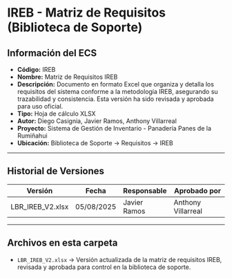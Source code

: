 # IREB - Matriz de Requisitos (Biblioteca de Soporte)

## Información del ECS
- **Código:** IREB  
- **Nombre:** Matriz de Requisitos IREB  
- **Descripción:** Documento en formato Excel que organiza y detalla los requisitos del sistema conforme a la metodología IREB, asegurando su trazabilidad y consistencia. Esta versión ha sido revisada y aprobada para uso oficial.  
- **Tipo:** Hoja de cálculo XLSX  
- **Autor:** Diego Casignia, Javier Ramos, Anthony Villarreal  
- **Proyecto:** Sistema de Gestión de Inventario - Panadería Panes de la Rumiñahui  
- **Ubicación:** Biblioteca de Soporte → Requisitos → IREB  

---

## Historial de Versiones

| Versión            | Fecha       | Responsable       | Aprobado por      |
|--------------------|------------|-------------------|-------------------|
| LBR_IREB_V2.xlsx   | 05/08/2025 | Javier Ramos      | Anthony Villarreal |

---

## Archivos en esta carpeta
- `LBR_IREB_V2.xlsx` → Versión actualizada de la matriz de requisitos IREB, revisada y aprobada para control en la biblioteca de soporte.  
